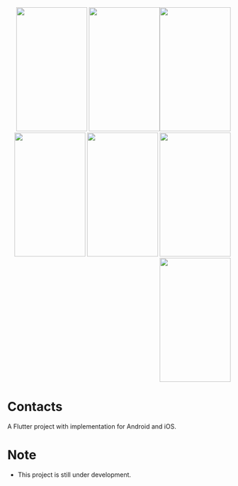 <div style="text-align: right">
<img src="https://user-images.githubusercontent.com/7838718/65740177-3f2f8e00-e0be-11e9-9f48-38bebaf9992c.png" width="160" height="280"  style="float: right;">
<img src="https://user-images.githubusercontent.com/7838718/65928452-6515a500-e3d4-11e9-9ac4-ca17dc8ec8a5.png" width="160" height="280">
<img src="https://user-images.githubusercontent.com/7838718/65928453-6515a500-e3d4-11e9-8d80-57912115036b.png" width="160" height="280">
<img src="https://user-images.githubusercontent.com/7838718/65928454-65ae3b80-e3d4-11e9-9643-d058a0f7e5e3.png" width="160" height="280">
<img src="https://user-images.githubusercontent.com/7838718/65928455-65ae3b80-e3d4-11e9-8a18-ef5e64852443.png" width="160" height="280">
<img src="https://user-images.githubusercontent.com/7838718/65928456-65ae3b80-e3d4-11e9-9945-09561d3375e8.png" width="160" height="280">
<img src="https://user-images.githubusercontent.com/7838718/65928457-65ae3b80-e3d4-11e9-8a97-e93dca312c1b.png" width="160" height="280">
</div>

# Contacts

A Flutter project with implementation for Android and iOS.

# Note

* This project is still under development.

